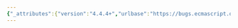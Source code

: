 ```yaml
---
{"_attributes":{"version":"4.4.4+","urlbase":"https://bugs.ecmascript.org/","maintainer":"dherman@mozilla.com"},"bug":{"bug_id":3264,"creation_ts":"2014-10-08 11:37:00 -0700","short_desc":"12.14.5.2, 12.14.5.3, 12.14.5.4: Assign inferred function names?","delta_ts":"2014-12-23 20:23:28 -0800","product":"Draft for 6th Edition","component":"technical issue","version":"Rev 27: August 24, 2014 Draft","rep_platform":"All","op_sys":"All","bug_status":"RESOLVED","resolution":"FIXED","priority":"Normal","bug_severity":"normal","everconfirmed":true,"reporter":{"uid":"andrebargull","name":"André Bargull"},"assigned_to":{"uid":"allen","name":"Allen Wirfs-Brock"},"long_desc":[{"commentid":10287,"comment_count":0,"who":{"uid":"andrebargull","name":"André Bargull"},"bug_when":"2014-10-08 11:37:27 -0700","thetext":"12.14.5.2 Runtime Semantics: DestructuringAssignmentEvaluation\n  AssignmentProperty : IdentifierReference Initializer opt\n\n12.14.5.3 Runtime Semantics: IteratorDestructuringAssignmentEvaluation\n  AssignmentElement[Yield] : DestructuringAssignmentTarget  Initializer opt\n\n12.14.5.4 Runtime Semantics: KeyedDestructuringAssignmentEvaluation\n  AssignmentElement [Yield] :  DestructuringAssignmentTarget Initializer opt\n\n\nDestructuring assignment doesn't currently call SetFunctionName, that means for example `({fn = function(){}} = {})` will not assign the name \"fn\" to the default function expression."},{"commentid":11031,"comment_count":1,"who":{"uid":"allen","name":"Allen Wirfs-Brock"},"bug_when":"2014-12-12 15:57:42 -0800","thetext":"fixed in rev30 editor's draft"},{"commentid":11172,"comment_count":2,"who":{"uid":"allen","name":"Allen Wirfs-Brock"},"bug_when":"2014-12-23 20:23:28 -0800","thetext":"fixed in rev30"}]}}
---
```

